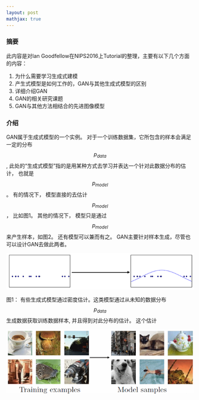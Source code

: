 ```yaml
---
layout: post
mathjax: true
---
```


### 摘要

此内容是对Ian Goodfellow在NIPS2016上Tutorial的整理，主要有以下几个方面的内容：

1. 为什么需要学习生成式建模
2. 产生式模型是如何工作的，GAN与其他生成式模型的区别
3. 详细介绍GAN
4. GAN的相关研究课题
5. GAN与其他方法相结合的先进图像模型

### 介绍 
GAN属于生成式模型的一个实例。 对于一个训练数据集，它所包含的样本会满足一定的分布 $$p_{data}$$, 此处的“生成式模型”指的是用某种方式去学习并表达一个针对此数据分布的估计， 也就是 $$p_{model}$$。 有的情况下， 模型直接的去估计$$p_{model}$$， 比如图1。 其他的情况下， 模型只是通过$$p_{model}$$来产生样本，如图2。 还有模型可以兼而有之。 GAN主要针对样本生成，尽管也可以设计GAN去做此两者。

![](/images/201704/28/fig01.png)

图1： 有些生成式模型通过密度估计。这类模型通过从未知的数据分布 $$p_{data}$$ 生成数据获取训练数据样本, 并且得到对此分布的估计。 这个估计

![](/images/201704/28/fig02.png)
